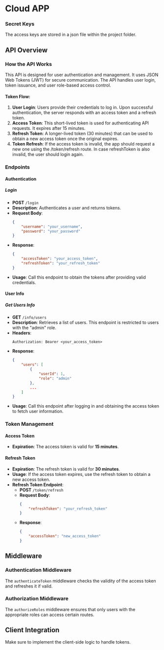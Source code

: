 # Cloud APP


### Secret Keys

The access keys are stored in a json file within the project folder.


## API Overview

### How the API Works

This API is designed for user authentication and management. It uses JSON Web Tokens (JWT) for secure communication. The API handles user login, token issuance, and user role-based access control.

#### Token Flow:

1. **User Login**: Users provide their credentials to log in. Upon successful authentication, the server responds with an access token and a refresh token.
2. **Access Token**: This short-lived token is used for authenticating API requests. It expires after 15 minutes.
3. **Refresh Token**: A longer-lived token (30 minutes) that can be used to obtain a new access token once the original expires.
4. **Token Refresh**: If the access token is invalid,  the app should request a new one using the /token/refresh route. In case refreshToken is also invalid, the user should login again.

### Endpoints

#### Authentication

##### Login

- **POST** `/login`
- **Description**: Authenticates a user and returns tokens.
- **Request Body**:
    ```json
    {
        "username": "your_username",
        "password": "your_password"
    }
    ```
- **Response**:
    ```json
    {
        "accessToken": "your_access_token",
        "refreshToken": "your_refresh_token"
    }
    ```
- **Usage**: Call this endpoint to obtain the tokens after providing valid credentials.

#### User Info

##### Get Users Info

- **GET** `/info/users`
- **Description**: Retrieves a list of users. This endpoint is restricted to users with the "admin" role.
- **Headers**: 
    ```
    Authorization: Bearer <your_access_token>
    ```
- **Response**:
    ```json
    {
        "users": [
            {
                "userId": 1,
                "role": "admin"
            },
            ...
        ]
    }
    ```
- **Usage**: Call this endpoint after logging in and obtaining the access token to fetch user information.

### Token Management

#### Access Token

- **Expiration**: The access token is valid for **15 minutes**.


#### Refresh Token

- **Expiration**: The refresh token is valid for **30 minutes**.
- **Usage**: If the access token expires, use the refresh token to obtain a new access token.
- **Refresh Token Endpoint**:
  - **POST** `/token/refresh`
  - **Request Body**:
    ```json
    {
        "refreshToken": "your_refresh_token"
    }
    ```
  - **Response**:
    ```json
    {
        "accessToken": "new_access_token"
    }
    ```

## Middleware

### Authentication Middleware

The `authenticateToken` middleware checks the validity of the access token and refreshes it if valid.

### Authorization Middleware

The `authorizeRoles` middleware ensures that only users with the appropriate roles can access certain routes.

## Client Integration

Make sure to implement the client-side logic to handle tokens. 



